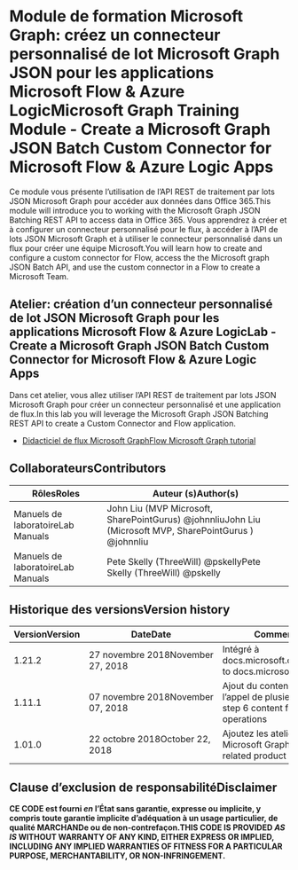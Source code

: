 # <a name="microsoft-graph-training-module---create-a-microsoft-graph-json-batch-custom-connector-for-microsoft-flow--azure-logic-apps"></a><span data-ttu-id="a01e2-101">Module de formation Microsoft Graph: créez un connecteur personnalisé de lot Microsoft Graph JSON pour les applications Microsoft Flow & Azure Logic</span><span class="sxs-lookup"><span data-stu-id="a01e2-101">Microsoft Graph Training Module - Create a Microsoft Graph JSON Batch Custom Connector for Microsoft Flow & Azure Logic Apps</span></span>

<span data-ttu-id="a01e2-102">Ce module vous présente l’utilisation de l’API REST de traitement par lots JSON Microsoft Graph pour accéder aux données dans Office 365.</span><span class="sxs-lookup"><span data-stu-id="a01e2-102">This module will introduce you to working with the Microsoft Graph JSON Batching REST API to access data in Office 365.</span></span> <span data-ttu-id="a01e2-103">Vous apprendrez à créer et à configurer un connecteur personnalisé pour le flux, à accéder à l’API de lots JSON Microsoft Graph et à utiliser le connecteur personnalisé dans un flux pour créer une équipe Microsoft.</span><span class="sxs-lookup"><span data-stu-id="a01e2-103">You will learn how to create and configure a custom connector for Flow, access the the Microsoft graph JSON Batch API, and use the custom connector in a Flow to create a Microsoft Team.</span></span>

## <a name="lab---create-a-microsoft-graph-json-batch-custom-connector-for-microsoft-flow--azure-logic-apps"></a><span data-ttu-id="a01e2-104">Atelier: création d’un connecteur personnalisé de lot JSON Microsoft Graph pour les applications Microsoft Flow & Azure Logic</span><span class="sxs-lookup"><span data-stu-id="a01e2-104">Lab - Create a Microsoft Graph JSON Batch Custom Connector for Microsoft Flow & Azure Logic Apps</span></span>

<span data-ttu-id="a01e2-105">Dans cet atelier, vous allez utiliser l’API REST de traitement par lots JSON Microsoft Graph pour créer un connecteur personnalisé et une application de flux.</span><span class="sxs-lookup"><span data-stu-id="a01e2-105">In this lab you will leverage the Microsoft Graph JSON Batching REST API to create a Custom Connector and Flow application.</span></span>

- [<span data-ttu-id="a01e2-106">Didacticiel de flux Microsoft Graph</span><span class="sxs-lookup"><span data-stu-id="a01e2-106">Flow Microsoft Graph tutorial</span></span>](https://docs.microsoft.com/graph/training/flow-tutorial)

## <a name="contributors"></a><span data-ttu-id="a01e2-107">Collaborateurs</span><span class="sxs-lookup"><span data-stu-id="a01e2-107">Contributors</span></span>

| <span data-ttu-id="a01e2-108">Rôles</span><span class="sxs-lookup"><span data-stu-id="a01e2-108">Roles</span></span> | <span data-ttu-id="a01e2-109">Auteur (s)</span><span class="sxs-lookup"><span data-stu-id="a01e2-109">Author(s)</span></span> |
| ------| ----------|
| <span data-ttu-id="a01e2-110">Manuels de laboratoire</span><span class="sxs-lookup"><span data-stu-id="a01e2-110">Lab Manuals</span></span> | <span data-ttu-id="a01e2-111">John Liu (MVP Microsoft, SharePointGurus) @johnnliu</span><span class="sxs-lookup"><span data-stu-id="a01e2-111">John Liu (Microsoft MVP, SharePointGurus ) @johnnliu</span></span> |
| <span data-ttu-id="a01e2-112">Manuels de laboratoire</span><span class="sxs-lookup"><span data-stu-id="a01e2-112">Lab Manuals</span></span> | <span data-ttu-id="a01e2-113">Pete Skelly (ThreeWill) @pskelly</span><span class="sxs-lookup"><span data-stu-id="a01e2-113">Pete Skelly (ThreeWill) @pskelly</span></span> |

## <a name="version-history"></a><span data-ttu-id="a01e2-114">Historique des versions</span><span class="sxs-lookup"><span data-stu-id="a01e2-114">Version history</span></span>

| <span data-ttu-id="a01e2-115">Version</span><span class="sxs-lookup"><span data-stu-id="a01e2-115">Version</span></span> | <span data-ttu-id="a01e2-116">Date</span><span class="sxs-lookup"><span data-stu-id="a01e2-116">Date</span></span> | <span data-ttu-id="a01e2-117">Comments</span><span class="sxs-lookup"><span data-stu-id="a01e2-117">Comments</span></span> |
| ------- | -----| -------- |
| <span data-ttu-id="a01e2-118">1.2</span><span class="sxs-lookup"><span data-stu-id="a01e2-118">1.2</span></span> | <span data-ttu-id="a01e2-119">27 novembre 2018</span><span class="sxs-lookup"><span data-stu-id="a01e2-119">November 27, 2018</span></span> | <span data-ttu-id="a01e2-120">Intégré à docs.microsoft.com/graph</span><span class="sxs-lookup"><span data-stu-id="a01e2-120">Onboarded to docs.microsoft.com/graph</span></span> |
| <span data-ttu-id="a01e2-121">1.1</span><span class="sxs-lookup"><span data-stu-id="a01e2-121">1.1</span></span> | <span data-ttu-id="a01e2-122">07 novembre 2018</span><span class="sxs-lookup"><span data-stu-id="a01e2-122">November 07, 2018</span></span> | <span data-ttu-id="a01e2-123">Ajout du contenu de l’étape 6 pour l’appel de plusieurs opérations</span><span class="sxs-lookup"><span data-stu-id="a01e2-123">Added step 6 content for calling multiple operations</span></span> |
| <span data-ttu-id="a01e2-124">1.0</span><span class="sxs-lookup"><span data-stu-id="a01e2-124">1.0</span></span> | <span data-ttu-id="a01e2-125">22 octobre 2018</span><span class="sxs-lookup"><span data-stu-id="a01e2-125">October 22, 2018</span></span> | <span data-ttu-id="a01e2-126">Ajoutez les ateliers produits liés à Microsoft Graph.</span><span class="sxs-lookup"><span data-stu-id="a01e2-126">Add Microsoft Graph related product breakouts.</span></span> |

## <a name="disclaimer"></a><span data-ttu-id="a01e2-127">Clause d’exclusion de responsabilité</span><span class="sxs-lookup"><span data-stu-id="a01e2-127">Disclaimer</span></span>

<span data-ttu-id="a01e2-128">**CE CODE est fourni *en* l’État sans garantie, expresse ou implicite, y compris toute garantie implicite d’adéquation à un usage particulier, de qualité MARCHANDe ou de non-contrefaçon.**</span><span class="sxs-lookup"><span data-stu-id="a01e2-128">**THIS CODE IS PROVIDED *AS IS* WITHOUT WARRANTY OF ANY KIND, EITHER EXPRESS OR IMPLIED, INCLUDING ANY IMPLIED WARRANTIES OF FITNESS FOR A PARTICULAR PURPOSE, MERCHANTABILITY, OR NON-INFRINGEMENT.**</span></span>